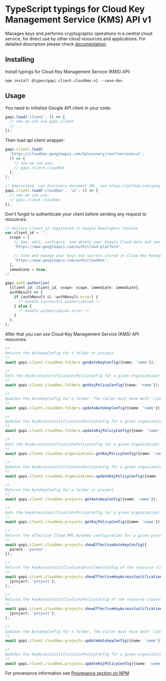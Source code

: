 # TypeScript typings for Cloud Key Management Service (KMS) API v1

Manages keys and performs cryptographic operations in a central cloud service, for direct use by other cloud resources and applications.
For detailed description please check [documentation](https://cloud.google.com/kms/).

## Installing

Install typings for Cloud Key Management Service (KMS) API:

```
npm install @types/gapi.client.cloudkms-v1 --save-dev
```

## Usage

You need to initialize Google API client in your code:

```typescript
gapi.load('client', () => {
  // now we can use gapi.client
  // ...
});
```

Then load api client wrapper:

```typescript
gapi.client.load(
  'https://cloudkms.googleapis.com/$discovery/rest?version=v1',
  () => {
    // now we can use:
    // gapi.client.cloudkms
  },
);
```

```typescript
// Deprecated, use discovery document URL, see https://github.com/google/google-api-javascript-client/blob/master/docs/reference.md#----gapiclientloadname----version----callback--
gapi.client.load('cloudkms', 'v1', () => {
  // now we can use:
  // gapi.client.cloudkms
});
```

Don't forget to authenticate your client before sending any request to resources:

```typescript
// declare client_id registered in Google Developers Console
var client_id = '',
  scope = [
    // See, edit, configure, and delete your Google Cloud data and see the email address for your Google Account.
    'https://www.googleapis.com/auth/cloud-platform',

    // View and manage your keys and secrets stored in Cloud Key Management Service
    'https://www.googleapis.com/auth/cloudkms',
  ],
  immediate = true;
// ...

gapi.auth.authorize(
  {client_id: client_id, scope: scope, immediate: immediate},
  authResult => {
    if (authResult && !authResult.error) {
      /* handle successful authorization */
    } else {
      /* handle authorization error */
    }
  },
);
```

After that you can use Cloud Key Management Service (KMS) API resources: <!-- TODO: make this work for multiple namespaces -->

```typescript
/*
Returns the AutokeyConfig for a folder or project.
*/
await gapi.client.cloudkms.folders.getAutokeyConfig({name: 'name'});

/*
Gets the KeyAccessJustificationsPolicyConfig for a given organization/folder/projects.
*/
await gapi.client.cloudkms.folders.getKajPolicyConfig({name: 'name'});

/*
Updates the AutokeyConfig for a folder. The caller must have both `cloudkms.autokeyConfigs.update` permission on the parent folder and `cloudkms.cryptoKeys.setIamPolicy` permission on the provided key project. A KeyHandle creation in the folder's descendant projects will use this configuration to determine where to create the resulting CryptoKey.
*/
await gapi.client.cloudkms.folders.updateAutokeyConfig({name: 'name'});

/*
Updates the KeyAccessJustificationsPolicyConfig for a given organization/folder/projects.
*/
await gapi.client.cloudkms.folders.updateKajPolicyConfig({name: 'name'});

/*
Gets the KeyAccessJustificationsPolicyConfig for a given organization/folder/projects.
*/
await gapi.client.cloudkms.organizations.getKajPolicyConfig({name: 'name'});

/*
Updates the KeyAccessJustificationsPolicyConfig for a given organization/folder/projects.
*/
await gapi.client.cloudkms.organizations.updateKajPolicyConfig({name: 'name'});

/*
Returns the AutokeyConfig for a folder or project.
*/
await gapi.client.cloudkms.projects.getAutokeyConfig({name: 'name'});

/*
Gets the KeyAccessJustificationsPolicyConfig for a given organization/folder/projects.
*/
await gapi.client.cloudkms.projects.getKajPolicyConfig({name: 'name'});

/*
Returns the effective Cloud KMS Autokey configuration for a given project.
*/
await gapi.client.cloudkms.projects.showEffectiveAutokeyConfig({
  parent: 'parent',
});

/*
Returns the KeyAccessJustificationsEnrollmentConfig of the resource closest to the given project in hierarchy.
*/
await gapi.client.cloudkms.projects.showEffectiveKeyAccessJustificationsEnrollmentConfig(
  {project: 'project'},
);

/*
Returns the KeyAccessJustificationsPolicyConfig of the resource closest to the given project in hierarchy.
*/
await gapi.client.cloudkms.projects.showEffectiveKeyAccessJustificationsPolicyConfig(
  {project: 'project'},
);

/*
Updates the AutokeyConfig for a folder. The caller must have both `cloudkms.autokeyConfigs.update` permission on the parent folder and `cloudkms.cryptoKeys.setIamPolicy` permission on the provided key project. A KeyHandle creation in the folder's descendant projects will use this configuration to determine where to create the resulting CryptoKey.
*/
await gapi.client.cloudkms.projects.updateAutokeyConfig({name: 'name'});

/*
Updates the KeyAccessJustificationsPolicyConfig for a given organization/folder/projects.
*/
await gapi.client.cloudkms.projects.updateKajPolicyConfig({name: 'name'});
```

For provenance information see [Provenance section on NPM](https://www.npmjs.com/package/@maxim_mazurok/gapi.client.cloudkms-v1#Provenance:~:text=none-,Provenance,-Built%20and%20signed)
